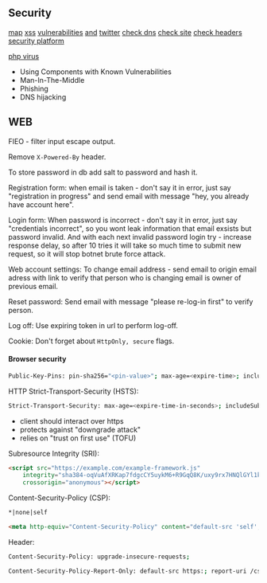 Security
-

[map](http://map.norsecorp.com/)
[xss](https://www.openbugbounty.org/)
[vulnerabilities](http://cve.mitre.org/) [and](https://cwe.mitre.org/)
[twitter](https://twitter.com/MisterRobot245/following/)
[check dns](https://dnsspy.io/)
[check site](https://observatory.mozilla.org/)
[check headers](https://securityheaders.com)
[security platform](https://www.hackerone.com/)

[php virus](https://www.youtube.com/watch?v=2Ra1CCG8Guo)

* Using Components with Known Vulnerabilities
* Man-In-The-Middle
* Phishing
* DNS hijacking

## WEB

FIEO - filter input escape output.

Remove `X-Powered-By` header.

To store password in db add salt to password and hash it.

Registration form:
when email is taken - don't say it in error, just say "registration in progress"
and send email with message "hey, you already have account here".

Login form:
When password is incorrect - don't say it in error, just say "credentials incorrect",
so you wont leak information that email exsists but password invalid.
And with each next invalid password login try - increase response delay,
so after 10 tries it will take so much time to submit new request,
so it will stop botnet brute force attack.

Web account settings:
To change email address - send email to origin email adress with link
to verify that person who is changing email is owner of previous email.

Reset password:
Send email with message "please re-log-in first" to verify person.

Log off:
Use expiring token in url to perform log-off.

Cookie:
Don't forget about `HttpOnly, secure` flags.

#### Browser security

````sh
Public-Key-Pins: pin-sha256="<pin-value>"; max-age=<expire-time>; includeSubDomains; report-uri="<uri>"
````

HTTP Strict-Transport-Security (HSTS):
````sh
Strict-Transport-Security: max-age=<expire-time-in-seconds>; includeSubDomains; preload
````
* client should interact over https
* protects against "downgrade attack"
* relies on "trust on first use" (TOFU)

Subresource Integrity (SRI):
````html
<script src="https://example.com/example-framework.js"
    integrity="sha384-oqVuAfXRKap7fdgcCY5uykM6+R9GqQ8K/uxy9rx7HNQlGYl1kPzQho1wx4JwY8wC"
    crossorigin="anonymous"></script>
````

Content-Security-Policy (CSP):
````html
*|none|self

<meta http-equiv="Content-Security-Policy" content="default-src 'self'; img-src https://*; child-src 'none';">
````
Header:
````sh
Content-Security-Policy: upgrade-insecure-requests;
````

````sh
Content-Security-Policy-Report-Only: default-src https:; report-uri /csp-violation-report-endpoint/
````
